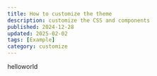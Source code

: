 ```yaml
---
title: How to customize the theme
description: customize the CSS and components
published: 2024-12-28
updated: 2025-02-02
tags: [Example]
category: customize
---
```


helloworld
